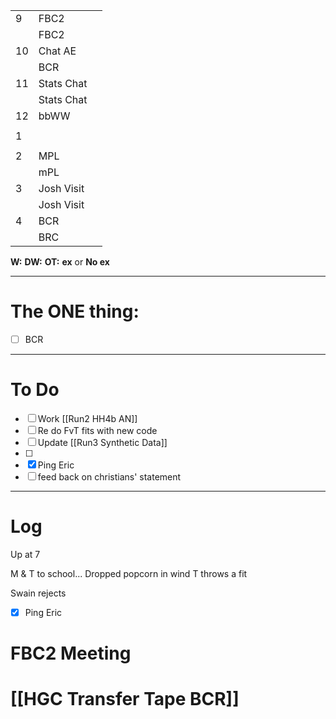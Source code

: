 
|     |            |     |
| --- | ---------- | --- |
| 9   | FBC2       |     |
|     | FBC2       |     |
| 10  | Chat AE    |     |
|     | BCR        |     |
| 11  | Stats Chat |     |
|     | Stats Chat |     |
| 12  | bbWW       |     |
|     |            |     |
| 1   |            |     |
|     |            |     |
| 2   | MPL        |     |
|     | mPL        |     |
| 3   | Josh Visit |     |
|     | Josh Visit |     |
| 4   | BCR        |     |
|     | BRC        |     |

**W:**
**DW:**
**OT:**
**ex** or **No ex**

---
# The ONE thing: 
- [ ] BCR

---
# To Do

- [ ]  Work [[Run2 HH4b AN]]
- [ ] Re do FvT fits with new code
- [ ] Update [[Run3 Synthetic Data]]
- [ ] 
- [x] Ping Eric
- [ ] feed back on christians' statement

---

# Log

Up at 7 

M & T to school... Dropped popcorn in wind T throws a fit

Swain rejects

- [x] Ping Eric


# FBC2 Meeting


# [[HGC Transfer Tape BCR]]




